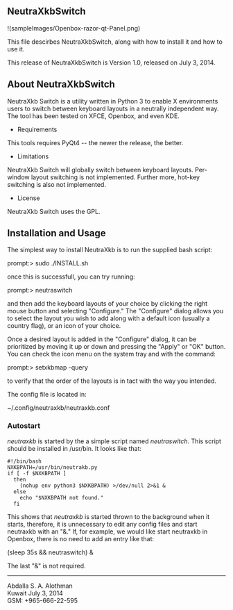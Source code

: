 NeutraXkbSwitch
----------------
!(sampleImages/Openbox-razor-qt-Panel.png)

This file descirbes NeutraXkbSwitch, along with how to install it and how to use it.

This release of NeutraXkbSwitch is Version 1.0, released on July 3, 2014.

About NeutraXkbSwitch
--------------------
NeutraXkb Switch is a utility written in Python 3 to enable X environments users to
switch between keyboard layouts in a neutrally independent way. The tool has been tested
on XFCE, Openbox, and even KDE.

* Requirements

This tools requires PyQt4 -- the newer the release, the better.

* Limitations

NeutraXkb Switch will globally switch between keyboard layouts. Per-window
layout switching is not implemented. Further more, hot-key switching is also
not implemented.

* License

NeutraXkb Switch uses the GPL.

Installation and Usage
----------------------
The simplest way to install NeutraXkb is to run the supplied bash script:

prompt:> sudo ./INSTALL.sh

once this is successfull, you can try running:

prompt:> neutraswitch

and then add the keyboard layouts of your choice by clicking the right mouse button
and selecting "Configure." The "Configure" dialog allows you to select the layout
you wish to add along with a default icon (usually a country flag), or an icon of
your choice.

Once a desired layout is added in the "Configure" dialog, it can be prioritized
by moving it up or down and pressing the "Apply" or "OK" button. You can check
the icon menu on the system tray and with the command:

prompt:> setxkbmap -query

to verify that the order of the layouts is in tact with the way you intended.

The config file is located in:

~/.config/neutraxkb/neutraxkb.conf

### Autostart ###
*neutraxkb* is started by the a simple script named *neutraswitch*. This script
should be installed in /usr/bin. It looks like that:

    #!/bin/bash
    NXKBPATH=/usr/bin/neutrakb.py
    if [ -f $NXKBPATH ]
      then
        (nohup env python3 $NXKBPATH) >/dev/null 2>&1 &
      else
        echo "$NXKBPATH not found."
      fi

This shows that *neutraxkb* is started thrown to the background when it starts,
therefore, it is unnecessary to edit any config files and start neutraxkb with
an "&." If, for example, we would like start neutraxkb in Openbox, there is no
need to add an entry like that:

(sleep 35s && neutraswitch) &

The last "&" is not required.

----------
Abdalla S. A. Alothman    
Kuwait July 3, 2014    
GSM: +965-666-22-595    

